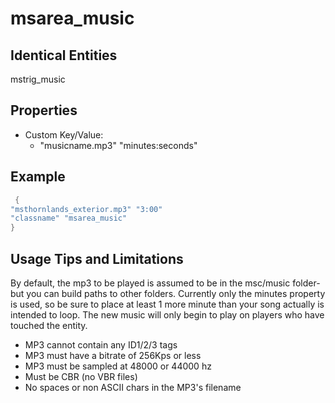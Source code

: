 # msarea_music

## Identical Entities

mstrig_music

## Properties

* Custom Key/Value:
    - "musicname.mp3" "minutes:seconds"

## Example

```cpp title="msarea_music that plays the Thornlands music." linenums="1"
 {
"msthornlands_exterior.mp3" "3:00"
"classname" "msarea_music"
}
```

## Usage Tips and Limitations

By default, the mp3 to be played is assumed to be in the msc/music folder-but you can build paths to other folders. Currently only the minutes property is used, so be sure to place at least 1 more minute than your song actually is intended to loop. The new music will only begin to play on players who have touched the entity.

* MP3 cannot contain any ID1/2/3 tags
* MP3 must have a bitrate of 256Kps or less
* MP3 must be sampled at 48000 or 44000 hz
* Must be CBR (no VBR files)
* No spaces or non ASCII chars in the MP3's filename